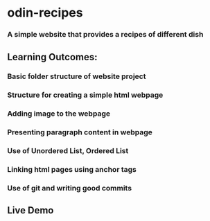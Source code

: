 # odin-recipes
### A simple website that provides a recipes of different dish

## Learning Outcomes:
### Basic folder structure of website project
### Structure for creating a simple html webpage
### Adding image to the webpage
### Presenting paragraph content in webpage
### Use of Unordered List, Ordered List 
### Linking html pages using anchor tags
### Use of git and writing good commits

## Live Demo